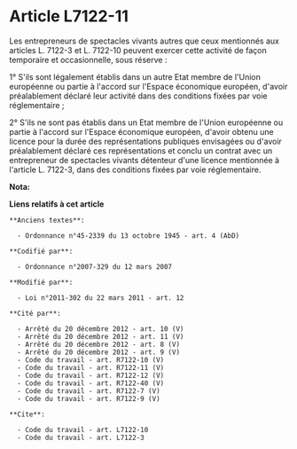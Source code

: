 # Article L7122-11

Les entrepreneurs de spectacles vivants autres que ceux mentionnés aux articles L. 7122-3 et L. 7122-10 peuvent exercer cette
activité de façon temporaire et occasionnelle, sous réserve : 

1° S'ils sont légalement établis dans un autre Etat membre de l'Union européenne ou partie à l'accord sur l'Espace économique
européen, d'avoir préalablement déclaré leur activité dans des conditions fixées par voie réglementaire ; 

2° S'ils ne sont pas établis dans un Etat membre de l'Union européenne ou partie à l'accord sur l'Espace économique européen,
d'avoir obtenu une licence pour la durée des représentations publiques envisagées ou d'avoir préalablement déclaré ces
représentations et conclu un contrat avec un entrepreneur de spectacles vivants détenteur d'une licence mentionnée à
l'article L. 7122-3, dans des conditions fixées par voie réglementaire.

**Nota:**



**Liens relatifs à cet article**

	**Anciens textes**:

	  - Ordonnance n°45-2339 du 13 octobre 1945 - art. 4 (AbD)

	**Codifié par**:

	  - Ordonnance n°2007-329 du 12 mars 2007

	**Modifié par**:

	  - Loi n°2011-302 du 22 mars 2011 - art. 12

	**Cité par**:

	  - Arrêté du 20 décembre 2012 - art. 10 (V)
	  - Arrêté du 20 décembre 2012 - art. 11 (V)
	  - Arrêté du 20 décembre 2012 - art. 8 (V)
	  - Arrêté du 20 décembre 2012 - art. 9 (V)
	  - Code du travail - art. R7122-10 (V)
	  - Code du travail - art. R7122-11 (V)
	  - Code du travail - art. R7122-12 (V)
	  - Code du travail - art. R7122-40 (V)
	  - Code du travail - art. R7122-7 (V)
	  - Code du travail - art. R7122-9 (V)

	**Cite**:

	  - Code du travail - art. L7122-10
	  - Code du travail - art. L7122-3
